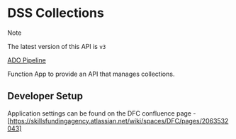 # DSS Collections

> [!NOTE]  
> The latest version of this API is `v3`

[ADO Pipeline](https://sfa-gov-uk.visualstudio.com/CDS%202.0/_build?definitionId=1513)

Function App to provide an API that manages collections.

## Developer Setup

Application settings can be found on the DFC confluence page - [https://skillsfundingagency.atlassian.net/wiki/spaces/DFC/pages/2063532043]

